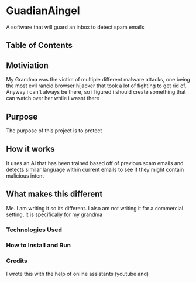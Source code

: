 # GuadianAingel
A software that will guard an inbox to detect spam emails

## Table of Contents 

## Motiviation
My Grandma was the victim of multiple different malware attacks, one being the most evil rancid browser hijacker that took a lot of fighting to get rid of. Anyway i can't always be there, so i figured i should create something that can watch over her while i wasnt there

## Purpose
The purpose of this project is to protect 

## How it works
It uses an AI that has been trained based off of previous scam emails and detects similar language within current emails to see if they might contain malicious intent

## What makes this different
Me. I am writing it so its different. I also am not writing it for a commercial setting, it is specifically for my grandma

### Technologies Used


### How to Install and Run 

### Credits
I wrote this with the help of online assistants (youtube and)